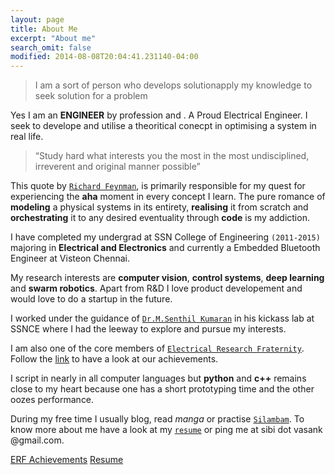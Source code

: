 ```yaml
---
layout: page
title: About Me
excerpt: "About me"
search_omit: false
modified: 2014-08-08T20:04:41.231140-04:00
---
```


> I am a sort of person who develops solutionapply my knowledge to seek solution for a problem

Yes I am an **ENGINEER** by profession and . A Proud Electrical Engineer.
I seek to develope and utilise a theoritical conecpt in optimising a system in real life. 



> “Study hard what interests you the most in the most undisciplined, irreverent and original manner possible” 

This quote by [`Richard
               Feynman`](https://en.wikipedia.org/wiki/Richard_Feynman), is primarily
responsible for my quest for experiencing the **aha** moment in every concept I
learn. The pure romance of **modeling** a physical systems in its entirety,
**realising** it from scratch and **orchestrating** it to any desired
eventuality through **code** is my addiction. 

I have completed my undergrad at SSN College of Engineering `(2011-2015)`
majoring in  **Electrical and Electronics** and currently a Embedded Bluetooth Engineer at Visteon Chennai.

My research interests are **computer vision**, **control systems**, **deep learning** and **swarm robotics**. Apart from R&D I love product developement and would love to do a startup in the future.

I worked under the guidance of [`Dr.M.Senthil Kumaran`](http://zentill.erfssn.org/) in his kickass lab at SSNCE where I had the leeway to explore and pursue my interests. 

I am also one of the core members of [`Electrical Research Fraternity`](http://www.erfssn.org/our-achievements/). Follow the [link](http://www.erfssn.org/our-achievements/) to have a look at our achievements.

I script in nearly in all computer languages but **python** and **c++** remains
close to my heart because one has a short prototyping time and the other oozes performance.

During my free time I usually blog, read *manga* or practise [`Silambam`](https://en.wikipedia.org/wiki/Silambam). To know more about me have a look at my [`resume`]({{site.url}}/assets/cv.pdf) or ping me at sibi dot vasank @gmail.com.

<a href="http://www.erfssn.org/our-achievements/" class="btn">ERF Achievements</a>
<a href="{{site.url}}/assets/cv.pdf" class="btn">Resume</a>




